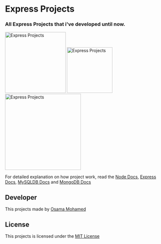 # Express Projects
### All Express Projects that i've developed until now.

[<img src="https://nodejs.org/static/images/logo.svg" width="200" title="Express Projects" >](https://github.com/osama-mohamed/express_projects)
[<img src="https://www.mysql.com/common/logos/logo-mysql-170x115.png" width="150" title="Express Projects" >](https://github.com/osama-mohamed/express_projects)
[<img src="https://webassets.mongodb.com/_com_assets/cms/mongodb-logo-rgb-j6w271g1xn.jpg" width="250" title="Express Projects" >](https://github.com/osama-mohamed/express_projects)

For detailed explanation on how project work, read the [Node Docs](https://nodejs.org/en/docs/), [Express Docs](http://expressjs.com/en/guide/routing.html), [MySQLDB Docs](https://dev.mysql.com/doc/) and [MongoDB Docs](https://docs.mongodb.com/)

## Developer
This projects made by [Osama Mohamed](https://www.linkedin.com/in/osama-mohamed-ms/)

## License
This projects is licensed under the [MIT License](https://opensource.org/licenses/MIT)

